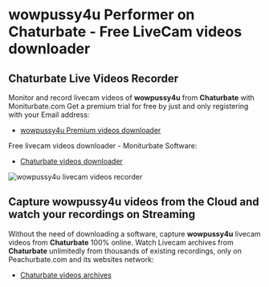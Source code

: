 # wowpussy4u Performer on Chaturbate - Free LiveCam videos downloader

## Chaturbate Live Videos Recorder

Monitor and record livecam videos of **wowpussy4u** from **Chaturbate** with Moniturbate.com
Get a premium trial for free by just and only registering with your Email address:
* [wowpussy4u Premium videos downloader](https://moniturbate.com/request-demo-licence-key.html)

Free livecam videos downloader - Moniturbate Software:
* [Chaturbate videos downloader](https://moniturbate.com/moniturbate-download-software.html)

![wowpussy4u livecam videos recorder](https://peachurnet.com/templates/moniturbate-software.png)


## Capture wowpussy4u videos from the Cloud and watch your recordings on Streaming

Without the need of downloading a software, capture **wowpussy4u** livecam videos from **Chaturbate** 100% online.
Watch Livecam archives from **Chaturbate** unlimitedly from thousands of existing recordings, only on Peachurbate.com and its websites network:
* [Chaturbate videos archives](https://peachurnet.com/)